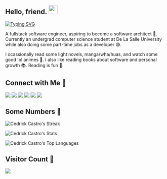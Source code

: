 ## Hello, friend. <img src="https://media.giphy.com/media/hvRJCLFzcasrR4ia7z/giphy.gif" width="28px" />

[![Typing SVG](https://readme-typing-svg.herokuapp.com?color=%23FF6E96&width=300&height=30&lines=The+name's+Cedrick;A+lifelong+learner;A+functional+programmer;A+pragmatist;A+hobbyist)](https://git.io/typing-svg)

A fullstack software engineer, aspiring to become a software architect 🌱. Currently an undergrad computer science student at De La Salle University while also doing some part-time jobs as a developer 😅.

I ocassionally read some light novels, manga/wha/huas, and watch some good 'ol animes 🙌. I also like reading books about software and personal growth 📚. Reading is fun 🥲.

## Connect with Me 🤝
<section>
  <a href="https://www.linkedin.com/in/cedrick-castro/" target="_blank" ref="noopener noreferrer">
    <img src="https://img.shields.io/badge/linkedin-%230077B5.svg?&style=for-the-badge&logo=linkedin&logoColor=white"/>
  </a>
  <a href="https://mail.google.com/mail/u/0/?view=cm&fs=1&to=cedi.castro@gmail.com&tf=1" target="_blank" ref="noopener noreferrer">
    <img src="https://img.shields.io/badge/gmail-%23D44638.svg?&style=for-the-badge&logo=gmail&logoColor=white"/>
  </a>
  <a href="https://twitter.com/cedrick_dev" target="_blank" ref="noopener noreferrer">
    <img src="https://img.shields.io/badge/twitter-%2300ACEE.svg?&style=for-the-badge&logo=twitter&logoColor=white"/>
  </a>
  <a href="https://www.instagram.com/munting.prinsipe/" target="_blank" ref="noopener noreferrer">
    <img src="https://img.shields.io/badge/instagram-%23E4405F.svg?&style=for-the-badge&logo=instagram&logoColor=white"/>
  </a>
  <a href="https://www.facebook.com/gwaponglapiscian" target="_blank" ref="noopener noreferrer">
    <img src="https://img.shields.io/badge/facebook-%233B5998.svg?&style=for-the-badge&logo=facebook&logoColor=white"/>
  </a>
  <a href="https://mail.google.com/mail/u/0/?view=cm&fs=1&to=cedrick@lyon.com.ph&tf=1" target="_blank" ref="noopener noreferrer">
    <img src="https://img.shields.io/badge/lyon-%23161519.svg?&style=for-the-badge&logo=gmail&logoColor=white"/>
  </a>
</section>

## Some Numbers 🧮
<section>
  <p>
    <img
      alt="Cedrick Castro's Streak"
      src="https://github-readme-streak-stats.herokuapp.com/?user=git-ced&theme=dracula&hide_border=true"
    />
  </p>

  <p>
    <img
      alt="Cedrick Castro's Stats"
      src="https://github-readme-stats.vercel.app/api?username=git-ced&count_private=true&show_icons=true&theme=dracula&include_all_commits=true&hide=stars&hide_border=true"
    />
  </p>

  <p>
    <img
      alt="Cedrick Castro's Top Languages"
      src="https://github-readme-stats.vercel.app/api/top-langs/?username=git-ced&layout=compact&theme=dracula&hide_border=true&card_width=440"
    />
  </p>
</section>

## Visitor Count 👀
<section>
  <img src="https://profile-counter.glitch.me/git-ced/count.svg" />
</section>
